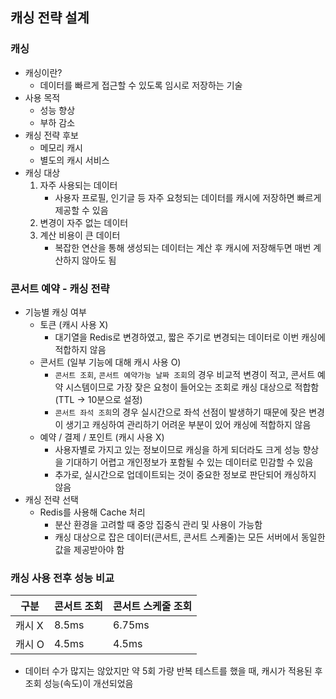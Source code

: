 ## 캐싱 전략 설계

### 캐싱

- 캐싱이란?
  - 데이터를 빠르게 접근할 수 있도록 임시로 저장하는 기술
- 사용 목적
  - 성능 향상
  - 부하 감소
- 캐싱 전략 후보
  - 메모리 캐시
  - 별도의 캐시 서비스
- 캐싱 대상 
  1. 자주 사용되는 데이터
     - 사용자 프로필, 인기글 등 자주 요청되는 데이터를 캐시에 저장하면 빠르게 제공할 수 있음
  2. 변경이 자주 없는 데이터
  3. 계산 비용이 큰 데이터
     - 복잡한 연산을 통해 생성되는 데이터는 계산 후 캐시에 저장해두면 매번 계산하지 않아도 됨

### 콘서트 예약 - 캐싱 전략
- 기능별 캐싱 여부
  - 토큰 (캐시 사용 X)
    - 대기열을 Redis로 변경하였고, 짧은 주기로 변경되는 데이터로 이번 캐싱에 적합하지 않음   
  - 콘서트 (일부 기능에 대해 캐시 사용 O)
    - ``콘서트 조회``, ``콘서트 예약가능 날짜 조회``의 경우 비교적 변경이 적고, 콘서트 예약 시스템이므로 가장 잦은 요청이 들어오는 조회로 캐싱 대상으로 적합함 (TTL → 10분으로 설정)
    - ``콘서트 좌석 조희``의 경우 실시간으로 좌석 선점이 발생하기 때문에 잦은 변경이 생기고 캐싱하여 관리하기 어려운 부분이 있어 캐싱에 적합하지 않음
  - 예약 / 결제 / 포인트 (캐시 사용 X)
    - 사용자별로 가지고 있는 정보이므로 캐싱을 하게 되더라도 크게 성능 향상을 기대하기 어렵고 개인정보가 포함될 수 있는 데이터로 민감할 수 있음
    - 추가로, 실시간으로 업데이트되는 것이 중요한 정보로 판단되어 캐싱하지 않음
- 캐싱 전략 선택
  - Redis를 사용해 Cache 처리
      - 분산 환경을 고려할 때 중앙 집중식 관리 및 사용이 가능함
      - 캐싱 대상으로 잡은 데이터(콘서트, 콘서트 스케줄)는 모든 서버에서 동일한 값을 제공받아야 함

### 캐싱 사용 전후 성능 비교
구분 | 콘서트 조회 | 콘서트 스케줄 조회
----|----------|---------------
캐시 X | 8.5ms | 6.75ms
캐시 O | 4.5ms | 4.5ms
- 데이터 수가 많지는 않았지만 약 5회 가량 반복 테스트를 했을 때, 캐시가 적용된 후 조회 성능(속도)이 개선되었음